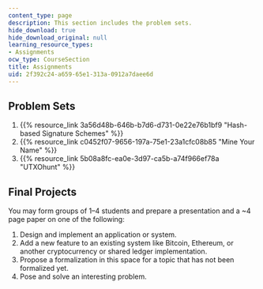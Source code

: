 ```yaml
---
content_type: page
description: This section includes the problem sets.
hide_download: true
hide_download_original: null
learning_resource_types:
- Assignments
ocw_type: CourseSection
title: Assignments
uid: 2f392c24-a659-65e1-313a-0912a7daee6d
---
```


Problem Sets
------------

1.  {{% resource_link 3a56d48b-646b-b7d6-d731-0e22e76b1bf9 "Hash-based Signature Schemes" %}}
2.  {{% resource_link c0452f07-9656-197a-75e1-23a1cfc08b85 "Mine Your Name" %}}
3.  {{% resource_link 5b08a8fc-ea0e-3d97-ca5b-a74f966ef78a "UTXOhunt" %}}

Final Projects
--------------

You may form groups of 1–4 students and prepare a presentation and a ~4 page paper on one of the following:

1.  Design and implement an application or system.
2.  Add a new feature to an existing system like Bitcoin, Ethereum, or another cryptocurrency or shared ledger implementation.
3.  Propose a formalization in this space for a topic that has not been formalized yet.
4.  Pose and solve an interesting problem.